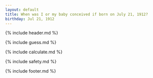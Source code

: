 ```yaml
---
layout: default
title: When was I or my baby conceived if born on July 21, 1912?
birthday: Jul 21, 1912
---
```


{% include header.md %}

{% include guess.md %}

{% include calculate.md %}

{% include safety.md %}

{% include footer.md %}



